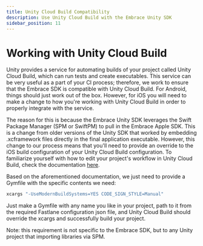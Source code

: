 ```yaml
---
title: Unity Cloud Build Compatibility
description: Use Unity Cloud Build with the Embrace Unity SDK
sidebar_position: 11
---
```


# Working with Unity Cloud Build

Unity provides a service for automating builds of your project called Unity Cloud Build, which can run tests and create executables. This service can be very useful as a part of your CI process; therefore, we work to ensure that the Embrace SDK is compatible with Unity Cloud Build. For Android, things should just work out of the box. However, for iOS you will need to make a change to how you're working with Unity Cloud Build in order to properly integrate with the service.

The reason for this is because the Embrace Unity SDK leverages the Swift Package Manager (SPM or SwiftPM) to pull in the Embrace Apple SDK. This is a change from older versions of the Unity SDK that worked by embedding .xcframework files directly in the final application executable. However, this change to our process means that you'll need to provide an override to the iOS build configuration of your Unity Cloud Build configuration. To familiarize yourself with how to edit your project's workflow in Unity Cloud Build, check the documentation [here](https://discussions.unity.com/t/how-to-set-up-a-fastlane-gymfile-and-multiple-provisioning-profiles/711408).

Based on the aforementioned documentation, we just need to provide a Gymfile with the specific contents we need:

```ruby
xcargs "-UseModernBuildSystems=YES CODE_SIGN_STYLE=Manual"
```

Just make a Gymfile with any name you like in your project, path to it from the required Fastlane configuration json file, and Unity Cloud Build should override the xcargs and successfully build your project.

Note: this requirement is not specific to the Embrace SDK, but to any Unity project that importing libraries via SPM.